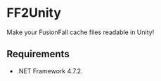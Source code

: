 # FF2Unity
Make your FusionFall cache files readable in Unity!

## Requirements
* .NET Framework 4.7.2.
